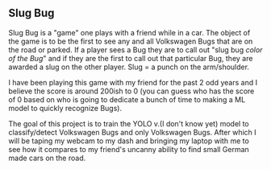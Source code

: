 ## Slug Bug
Slug Bug is a "game" one plays with a friend while in a car. The object of the game is to be the first to see any and all Volkswagen Bugs that are on the road or parked. 
If a player sees a Bug they are to call out "slug bug *color of the Bug*" and if they are the first to call out that particular Bug, they are awarded a slug on the other player. 
Slug = a punch on the arm/shoulder. 

I have been playing this game with my friend for the past 2 odd years and I believe the score is around 200ish to 0 (you can guess who has the score of 0 based on who is going to dedicate a 
bunch of time to making a ML model to quickly recognize Bugs). 

The goal of this project is to train the YOLO v.(I don't know yet) model to classify/detect Volkswagen Bugs and only Volkswagen Bugs. 
After which I will be taping my webcam to my dash and bringing my laptop with me to see how it compares to my friend's uncanny ability to find small German made cars on the road. 
